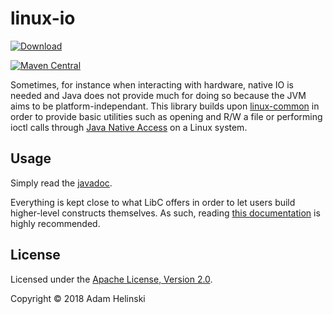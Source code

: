 # linux-io

[
![Download](https://api.bintray.com/packages/dvlopt/maven/linux-io/images/download.svg)
](https://bintray.com/dvlopt/maven/linux-io/_latestVersion)

[![Maven
Central](https://maven-badges.herokuapp.com/maven-central/io.dvlopt/linux-io/badge.svg)](https://maven-badges.herokuapp.com/maven-central/io.dvlopt/linux-io)

Sometimes, for instance when interacting with hardware, native IO is needed and
Java does not provide much for doing so because the JVM aims to be
platform-independant. This library builds upon
[linux-common](https://github.com/dvlopt/linux-common.java) in order to provide
basic utilities such as opening and R/W a file or performing ioctl calls through
[Java Native Access](https://github.com/java-native-access/jna) on a Linux
system.

## Usage

Simply read the
[javadoc](https://dvlopt.github.io/doc/java/io.dvlopt/linux-io/io/dvlopt/linux/io/package-summary.html).

Everything is kept close to what LibC offers in order to let users build
higher-level constructs themselves. As such, reading [this
documentation](https://www.gnu.org/software/libc/manual/html_node/Low_002dLevel-I_002fO.html#Low_002dLevel-I_002fO)
is highly recommended.

## License

Licensed under the [Apache License, Version
2.0](http://www.apache.org/licenses/LICENSE-2.0).

Copyright © 2018 Adam Helinski

